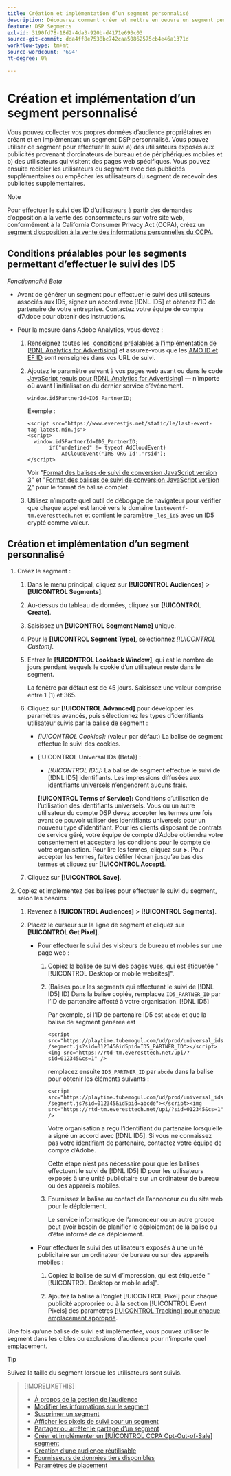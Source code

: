```yaml
---
title: Création et implémentation d’un segment personnalisé
description: Découvrez comment créer et mettre en oeuvre un segment personnalisé pour effectuer le suivi des utilisateurs exposés aux publicités ou des utilisateurs qui visitent vos pages web.
feature: DSP Segments
exl-id: 3190fd78-18d2-4da3-920b-d4171e693c03
source-git-commit: dda4ff8e7538bc742caa50862575cb4e46a1371d
workflow-type: tm+mt
source-wordcount: '694'
ht-degree: 0%

---
```


# Création et implémentation d’un segment personnalisé

Vous pouvez collecter vos propres données d’audience propriétaires en créant et en implémentant un segment DSP personnalisé. Vous pouvez utiliser ce segment pour effectuer le suivi a) des utilisateurs exposés aux publicités provenant d’ordinateurs de bureau et de périphériques mobiles et b) des utilisateurs qui visitent des pages web spécifiques. Vous pouvez ensuite recibler les utilisateurs du segment avec des publicités supplémentaires ou empêcher les utilisateurs du segment de recevoir des publicités supplémentaires.

>[!NOTE]
>
>Pour effectuer le suivi des ID d’utilisateurs à partir des demandes d’opposition à la vente des consommateurs sur votre site web, conformément à la California Consumer Privacy Act (CCPA), créez un [segment d’opposition à la vente des informations personnelles du CCPA](ccpa-opt-out-segment-create.md).

## Conditions préalables pour les segments permettant d’effectuer le suivi des ID5

*Fonctionnalité Beta*

* Avant de générer un segment pour effectuer le suivi des utilisateurs associés aux ID5, signez un accord avec [!DNL ID5] et obtenez l’ID de partenaire de votre entreprise. Contactez votre équipe de compte d’Adobe pour obtenir des instructions.

* Pour la mesure dans Adobe Analytics, vous devez :

   1. Renseignez toutes les [&#x200B; conditions préalables à l&#39;implémentation de  [!DNL Analytics for Advertising]](/help/integrations/analytics/prerequisites.md) et assurez-vous que les [AMO ID et EF ID](/help/integrations/analytics/ids.md) sont renseignés dans vos URL de suivi.

   1. Ajoutez le paramètre suivant à vos pages web avant ou dans le code [JavaScript requis pour [!DNL Analytics for Advertising]](/help/integrations/analytics/javascript.md) — n’importe où avant l’initialisation du dernier service d’événement.

      ```window.id5PartnerId=ID5_PartnerID;```

      Exemple :

      ```
      <script src="https://www.everestjs.net/static/le/last-event-tag-latest.min.js">
      <script>
        window.id5PartnerId=ID5_PartnerID;
             if("undefined" != typeof AdCloudEvent)
                 AdCloudEvent('IMS ORG Id','rsid');
      </script>
      ```

      Voir &quot;[Format des balises de suivi de conversion JavaScript version 3](/help/search-social-commerce/tracking/format-conversion-tag-jsv3.md)&quot; et &quot;[Format des balises de suivi de conversion JavaScript version 2](/help/search-social-commerce/tracking/format-conversion-tag-jsv2.md)&quot; pour le format de balise complet.

   1. Utilisez n’importe quel outil de débogage de navigateur pour vérifier que chaque appel est lancé vers le domaine `lasteventf-tm.everesttech.net` et contient le paramètre `_les_id5` avec un ID5 crypté comme valeur.

## Création et implémentation d’un segment personnalisé

1. Créez le segment :

   1. Dans le menu principal, cliquez sur **[!UICONTROL Audiences]** > **[!UICONTROL Segments]**.

   1. Au-dessus du tableau de données, cliquez sur **[!UICONTROL Create]**.

   1. Saisissez un **[!UICONTROL Segment Name]** unique.

   1. Pour le **[!UICONTROL Segment Type]**, sélectionnez *[!UICONTROL Custom]*.

   1. Entrez le **[!UICONTROL Lookback Window]**, qui est le nombre de jours pendant lesquels le cookie d’un utilisateur reste dans le segment.

      La fenêtre par défaut est de 45 jours. Saisissez une valeur comprise entre 1 (1) et 365.

   1. Cliquez sur **[!UICONTROL Advanced]** pour développer les paramètres avancés, puis sélectionnez les types d’identifiants utilisateur suivis par la balise de segment :

      * *[!UICONTROL Cookies]:* (valeur par défaut) La balise de segment effectue le suivi des cookies.

      * [!UICONTROL Universal IDs (Beta)] :

         * *[!UICONTROL ID5]:* La balise de segment effectue le suivi de [!DNL ID5] identifiants. Les impressions diffusées aux identifiants universels n’engendrent aucuns frais.

        **[!UICONTROL Terms of Service]:** Conditions d’utilisation de l’utilisation des identifiants universels. Vous ou un autre utilisateur du compte DSP devez accepter les termes une fois avant de pouvoir utiliser des identifiants universels pour un nouveau type d’identifiant. Pour les clients disposant de contrats de service géré, votre équipe de compte d’Adobe obtiendra votre consentement et acceptera les conditions pour le compte de votre organisation. Pour lire les termes, cliquez sur **>**. Pour accepter les termes, faites défiler l’écran jusqu’au bas des termes et cliquez sur **[!UICONTROL Accept]**.

   1. Cliquez sur **[!UICONTROL Save]**.

1. Copiez et implémentez des balises pour effectuer le suivi du segment, selon les besoins :

   1. Revenez à **[!UICONTROL Audiences]** > **[!UICONTROL Segments]**.

   1. Placez le curseur sur la ligne de segment et cliquez sur **[!UICONTROL Get Pixel]**.

      * Pour effectuer le suivi des visiteurs de bureau et mobiles sur une page web :

         1. Copiez la balise de suivi des pages vues, qui est étiquetée &quot;[!UICONTROL Desktop or mobile websites]&quot;.

         1. (Balises pour les segments qui effectuent le suivi de [!DNL ID5] ID) Dans la balise copiée, remplacez `ID5_PARTNER_ID` par l’ID de partenaire affecté à votre organisation. [!DNL ID5]

            Par exemple, si l’ID de partenaire ID5 est `abcde` et que la balise de segment générée est

            ```<script src="https://playtime.tubemogul.com/ud/prod/universal_ids/segment.js?sid=012345&id5pid=ID5_PARTNER_ID"></script><img src="https://rtd-tm.everesttech.net/upi/?sid=012345&cs=1" />```

            remplacez ensuite `ID5_PARTNER_ID` par `abcde` dans la balise pour obtenir les éléments suivants :

            ```<script src="https://playtime.tubemogul.com/ud/prod/universal_ids/segment.js?sid=012345&id5pid=abcde"></script><img src="https://rtd-tm.everesttech.net/upi/?sid=012345&cs=1" />```

            Votre organisation a reçu l’identifiant du partenaire lorsqu’elle a signé un accord avec [!DNL ID5]. Si vous ne connaissez pas votre identifiant de partenaire, contactez votre équipe de compte d’Adobe.

            Cette étape n’est pas nécessaire pour que les balises effectuent le suivi de [!DNL ID5] ID pour les utilisateurs exposés à une unité publicitaire sur un ordinateur de bureau ou des appareils mobiles.

         1. Fournissez la balise au contact de l’annonceur ou du site web pour le déploiement.

            Le service informatique de l’annonceur ou un autre groupe peut avoir besoin de planifier le déploiement de la balise ou d’être informé de ce déploiement.

      * Pour effectuer le suivi des utilisateurs exposés à une unité publicitaire sur un ordinateur de bureau ou sur des appareils mobiles :

         1. Copiez la balise de suivi d’impression, qui est étiquetée &quot;[!UICONTROL Desktop or mobile ads]&quot;.

         1. Ajoutez la balise à l’onglet [!UICONTROL Pixel] pour chaque publicité appropriée ou à la section [!UICONTROL Event Pixels] des paramètres [[!UICONTROL Tracking] pour chaque emplacement approprié](/help/dsp/campaign-management/placements/placement-settings.md#placement-tracking).

Une fois qu’une balise de suivi est implémentée, vous pouvez utiliser le segment dans les cibles ou exclusions d’audience pour n’importe quel emplacement.

>[!TIP]
>
>Suivez la taille du segment lorsque les utilisateurs sont suivis.

>[!MORELIKETHIS]
>
>* [À propos de la gestion de l’audience](audience-about.md)
>* [Modifier les informations sur le segment](segment-edit.md)
>* [Supprimer un segment](segment-delete.md)
>* [Afficher les pixels de suivi pour un segment](segment-view-pixels.md)
>* [Partager ou arrêter le partage d’un segment](segment-share.md)
>* [Créer et implémenter un [!UICONTROL CCPA Opt-Out-of-Sale] segment](ccpa-opt-out-segment-create.md)
>* [Création d’une audience réutilisable](reusable-audience-create.md)
>* [Fournisseurs de données tiers disponibles](third-party-data-providers.md)
>* [Paramètres de placement](/help/dsp/campaign-management/placements/placement-settings.md)
